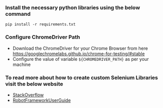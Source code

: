 ### Install the necessary python libraries using the below command
```
pip install -r requirements.txt
```

### Configure ChromeDriver Path
* Download the ChromeDriver for your Chrome Browser from here https://googlechromelabs.github.io/chrome-for-testing/#stable
* Configure the value of variable ```${CHROMEDRIVER_PATH}``` as per your machine

### To read more about how to create custom Selenium Libraries visit the below website
* [StackOverflow](https://stackoverflow.com/questions/23703870/pass-existing-webdriver-object-to-custom-python-library-for-robot-framework)
* [RobotFrameworkUserGuide](https://robotframework.org/robotframework/latest/RobotFrameworkUserGuide.html#getting-active-library-instance-from-robot-framework)